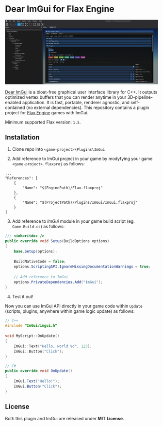 # Dear ImGui for Flax Engine

![Dear ImGui for Flax Engine](imgui-flax-engine.png)

[Dear ImGui](https://github.com/ocornut/imgui) is a bloat-free graphical user interface library for C++. It outputs optimized vertex buffers that you can render anytime in your 3D-pipeline-enabled application. It is fast, portable, renderer agnostic, and self-contained (no external dependencies). This repository contains a plugin project for [Flax Engine](https://flaxengine.com/) games with ImGui.

Minimum supported Flax version: `1.5`.

## Installation

1. Clone repo into `<game-project>\Plugins\ImGui`

2. Add reference to ImGui project in your game by modyfying your game `<game-project>.flaxproj` as follows:

```
...
"References": [
    {
        "Name": "$(EnginePath)/Flax.flaxproj"
    },
    {
        "Name": "$(ProjectPath)/Plugins/ImGui/ImGui.flaxproj"
    }
]
```

3. Add reference to *ImGui* module in your game build script (eg. `Game.Build.cs`) as follows:

```cs
/// <inheritdoc />
public override void Setup(BuildOptions options)
{
    base.Setup(options);

    BuildNativeCode = false;
    options.ScriptingAPI.IgnoreMissingDocumentationWarnings = true;

    // Add reference to ImGui
    options.PrivateDependencies.Add("ImGui");
}
```

4. Test it out!

Now you can use ImGui API directly in your game code within `Update` (scripts, plugins, anywhere within game logic update) as follows:

```cpp
// C++
#include "ImGui/imgui.h"

void MyScript::OnUpdate()
{
    ImGui::Text("Hello, world %d", 123);
    ImGui::Button("Click");
}
```

```cs
// C#
public override void OnUpdate()
{
    ImGui.Text("Hello!");
    ImGui.Button("Click");
}
```

## License

Both this plugin and ImGui are released under **MIT License**.
